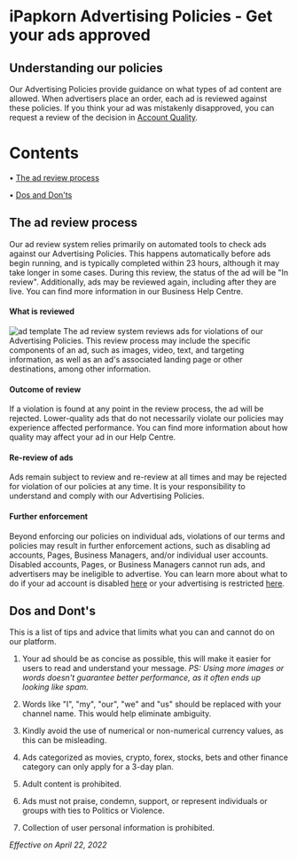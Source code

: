 # iPapkorn Advertising Policies - Get your ads approved

## Understanding our policies

Our Advertising Policies provide guidance on what types of ad content are allowed. When advertisers place an order, each ad is reviewed against these policies. If you think your ad was mistakenly disapproved, you can request a review of the decision in [Account Quality](mailto:ipapkorn@gmail.com).

# Contents
• [The ad review process](https://ipapkorn.github.io/telega/#the-ad-review-process)

• [Dos and Don'ts](https://ipapkorn.github.io/telega/#dos-and-donts)


## The ad review process
Our ad review system relies primarily on automated tools to check ads against our Advertising Policies. This happens automatically before ads begin running, and is typically completed within 23 hours, although it may take longer in some cases. During this review, the status of the ad will be "In review". Additionally, ads may be reviewed again, including after they are live. You can find more information in our Business Help Centre.

#### What is reviewed
![ad template](https://telegra.ph/file/f96bbd5b8cbf049ff5ae0.jpg)
The ad review system reviews ads for violations of our Advertising Policies. This review process may include the specific components of an ad, such as images, video, text, and targeting information, as well as an ad's associated landing page or other destinations, among other information.


#### Outcome of review

If a violation is found at any point in the review process, the ad will be rejected. Lower-quality ads that do not necessarily violate our policies may experience affected performance. You can find more information about how quality may affect your ad in our Help Centre.

#### Re-review of ads

Ads remain subject to review and re-review at all times and may be rejected for violation of our policies at any time. It is your responsibility to understand and comply with our Advertising Policies.

#### Further enforcement

Beyond enforcing our policies on individual ads, violations of our terms and policies may result in further enforcement actions, such as disabling ad accounts, Pages, Business Managers, and/or individual user accounts. Disabled accounts, Pages, or Business Managers cannot run ads, and advertisers may be ineligible to advertise. You can learn more about what to do if your ad account is disabled [here](mailto:ipapkorn@gmail.com) or your advertising is restricted [here](mailto:ipapkorn@gmail.com).


## Dos and Dont's
This is a list of tips and advice that limits what you can and cannot do on our platform.

1. Your ad should be as concise as possible, this will make it easier for users to read and understand your message. 
*PS: Using more images or words doesn't guarantee better performance, as it often ends up looking like spam.*

2. Words like "I", "my", "our", "we" and "us" should be replaced with your channel name. This would help eliminate ambiguity.

3. Kindly avoid the use of numerical or non-numerical currency values, as this can be misleading.

4. Ads categorized as movies, crypto, forex, stocks, bets and other finance category can only apply for a 3-day plan.

5. Adult content is prohibited.

6. Ads must not praise, condemn, support, or represent individuals or groups with ties to Politics or Violence.

7. Collection of user personal information is prohibited.



*Effective on April 22, 2022*
